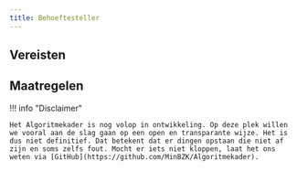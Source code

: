 ```yaml
---
title: Behoeftesteller
---
```


## Vereisten

<!-- list_vereisten rollen/behoeftesteller no-rol -->

## Maatregelen

<!-- list_maatregelen rollen/behoeftesteller no-rol -->

!!! info "Disclaimer"

    Het Algoritmekader is nog volop in ontwikkeling. Op deze plek willen we vooral aan de slag gaan op een open en transparante wijze. Het is dus niet definitief. Dat betekent dat er dingen opstaan die niet af zijn en soms zelfs fout. Mocht er iets niet kloppen, laat het ons weten via [GitHub](https://github.com/MinBZK/Algoritmekader).